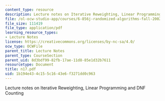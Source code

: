 ```yaml
---
content_type: resource
description: Lecture notes on Iterative Reweighting, Linear Programming and DNF Counting
file: /ol-ocw-studio-app/courses/6-856j-randomized-algorithms-fall-2002/1b194e434c155c1643e6f3271dd0c963_n17.pdf
file_size: 111419
file_type: application/pdf
learning_resource_types:
- Lecture Notes
license: https://creativecommons.org/licenses/by-nc-sa/4.0/
ocw_type: OCWFile
parent_title: Lecture Notes
parent_type: CourseSection
parent_uid: 8d3bdf99-82fb-17ae-11d8-85e1d32b7611
resourcetype: Document
title: n17.pdf
uid: 1b194e43-4c15-5c16-43e6-f3271dd0c963
---
```

Lecture notes on Iterative Reweighting, Linear Programming and DNF Counting